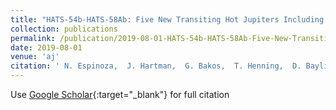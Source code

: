 ```yaml
---
title: "HATS-54b-HATS-58Ab: Five New Transiting Hot Jupiters Including One with a Possible Temperate Companion"
collection: publications
permalink: /publication/2019-08-01-HATS-54b-HATS-58Ab-Five-New-Transiting-Hot-Jupiters-Including-One-with-a-Possible-Temperate-Companion
date: 2019-08-01
venue: 'aj'
citation: ' N. Espinoza,  J. Hartman,  G. Bakos,  T. Henning,  D. Bayliss,  J. Bento,  W. Bhatti,  R. Brahm,  Z. Csubry,  V. Suc,  A. Jordán,  L. Mancini,  T. Tan,  K. Penev,  M. Rabus,  P. Sarkis,  M. de Val-Borro,  S. Durkan,  J. Lázár,  I. Papp,  P. Sári, &quot;HATS-54b-HATS-58Ab: Five New Transiting Hot Jupiters Including One with a Possible Temperate Companion.&quot; aj, 2019.'
---
```

Use [Google Scholar](https://scholar.google.com/scholar?q=HATS+54b+HATS+58Ab:+Five+New+Transiting+Hot+Jupiters+Including+One+with+a+Possible+Temperate+Companion){:target="_blank"} for full citation